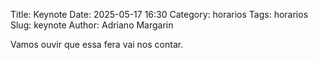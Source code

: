Title: Keynote
Date: 2025-05-17 16:30
Category: horarios
Tags: horarios
Slug: keynote
Author: Adriano Margarin

Vamos ouvir que essa fera vai nos contar.
